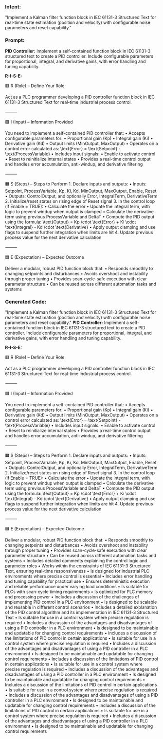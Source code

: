 ### Intent:
"Implement a Kalman filter function block in IEC 61131-3 Structured Text for real-time state estimation (position and velocity) with configurable noise parameters and reset capability."

### Prompt:
**PID Controller:**
Implement a self-contained function block in IEC 61131-3 structured text to create a PID controller. Include configurable parameters for proportional, integral, and derivative gains, with error handling and tuning capability.

**R-I-S-E:**

🟥 R (Role) – Define Your Role

Act as a PLC programmer developing a PID controller function block in IEC 61131-3 Structured Text for real-time industrial process control.

⸻

🟩 I (Input) – Information Provided

You need to implement a self-contained PID controller that:
	•	Accepts configurable parameters for:
	•	Proportional gain (Kp)
	•	Integral gain (Ki)
	•	Derivative gain (Kd)
	•	Output limits (MinOutput, MaxOutput)
	•	Operates on a control error calculated as:
\text{Error} = \text{Setpoint} - \text{ProcessVariable}
	•	Includes input signals:
	•	Enable to activate control
	•	Reset to reinitialize internal states
	•	Provides a real-time control output and handles error accumulation, anti-windup, and derivative filtering

⸻

🟧 S (Steps) – Steps to Perform
	1.	Declare inputs and outputs:
	•	Inputs: Setpoint, ProcessVariable, Kp, Ki, Kd, MinOutput, MaxOutput, Enable, Reset
	•	Outputs: ControlOutput, and optionally Error, IntegralTerm, DerivativeTerm
	2.	Initialize/reset states on rising edge of Reset signal
	3.	In the control loop (if Enable = TRUE):
	•	Calculate the error
	•	Update the integral term, with logic to prevent windup when output is clamped
	•	Calculate the derivative term using previous ProcessVariable and DeltaT
	•	Compute the PID output using the formula:
\text{Output} = Kp \cdot \text{Error} + Ki \cdot \text{Integral} - Kd \cdot \text{Derivative}
	•	Apply output clamping and use flags to suspend further integration when limits are hit
	4.	Update previous process value for the next derivative calculation

⸻

🟦 E (Expectation) – Expected Outcome

Deliver a modular, robust PID function block that:
	•	Responds smoothly to changing setpoints and disturbances
	•	Avoids overshoot and instability through proper tuning
	•	Provides scan-cycle-safe execution with clear parameter structure
	•	Can be reused across different automation tasks and systems

### Generated Code:
"Implement a Kalman filter function block in IEC 61131-3 Structured Text for real-time state estimation (position and velocity) with configurable noise parameters and reset capability."
**PID Controller:**
Implement a self-contained function block in IEC 61131-3 structured text to create a PID controller. Include configurable parameters for proportional, integral, and derivative gains, with error handling and tuning capability.

**R-I-S-E:**

🟥 R (Role) – Define Your Role

Act as a PLC programmer developing a PID controller function block in IEC 61131-3 Structured Text for real-time industrial process control.

⸻

🟩 I (Input) – Information Provided

You need to implement a self-contained PID controller that:
	•	Accepts configurable parameters for:
	•	Proportional gain (Kp)
	•	Integral gain (Ki)
	•	Derivative gain (Kd)
	•	Output limits (MinOutput, MaxOutput)
	•	Operates on a control error calculated as:
\text{Error} = \text{Setpoint} - \text{ProcessVariable}
	•	Includes input signals:
	•	Enable to activate control
	•	Reset to reinitialize internal states
	•	Provides a real-time control output and handles error accumulation, anti-windup, and derivative filtering

⸻

🟧 S (Steps) – Steps to Perform
	1.	Declare inputs and outputs:
	•	Inputs: Setpoint, ProcessVariable, Kp, Ki, Kd, MinOutput, MaxOutput, Enable, Reset
	•	Outputs: ControlOutput, and optionally Error, IntegralTerm, DerivativeTerm
	2.	Initialize/reset states on rising edge of Reset signal
	3.	In the control loop (if Enable = TRUE):
	•	Calculate the error
	•	Update the integral term, with logic to prevent windup when output is clamped
	•	Calculate the derivative term using previous ProcessVariable and DeltaT
	•	Compute the PID output using the formula:
\text{Output} = Kp \cdot \text{Error} + Ki \cdot \text{Integral} - Kd \cdot \text{Derivative}
	•	Apply output clamping and use flags to suspend further integration when limits are hit
	4.	Update previous process value for the next derivative calculation

⸻

🟦 E (Expectation) – Expected Outcome

Deliver a modular, robust PID function block that:
	•	Responds smoothly to changing setpoints and disturbances
	•	Avoids overshoot and instability through proper tuning
	•	Provides scan-cycle-safe execution with clear parameter structure
	•	Can be reused across different automation tasks and systems
	•	Includes detailed comments explaining the control logic and parameter roles
	•	Works within the constraints of IEC 61131-3 Structured Text, ensuring real-time responsiveness
	•	Is designed for industrial PLC environments where precise control is essential
	•	Includes error handling and tuning capability for practical use
	•	Ensures deterministic execution and reliable performance under varying load conditions
	•	Is suitable for PLCs with scan-cycle timing requirements
	•	Is optimized for PLC memory and processing power
	•	Includes a discussion of the challenges of implementing PID control in a PLC environment
	•	Is designed to be scalable and reusable in different control scenarios
	•	Includes a detailed explanation of the PID control algorithm and its implementation in IEC 61131-3 Structured Text
	•	Is suitable for use in a control system where precise regulation is required
	•	Includes a discussion of the advantages and disadvantages of using a PID controller in a PLC environment
	•	Is designed to be maintainable and updatable for changing control requirements
	•	Includes a discussion of the limitations of PID control in certain applications
	•	Is suitable for use in a control system where precise regulation is required
	•	Includes a discussion of the advantages and disadvantages of using a PID controller in a PLC environment
	•	Is designed to be maintainable and updatable for changing control requirements
	•	Includes a discussion of the limitations of PID control in certain applications
	•	Is suitable for use in a control system where precise regulation is required
	•	Includes a discussion of the advantages and disadvantages of using a PID controller in a PLC environment
	•	Is designed to be maintainable and updatable for changing control requirements
	•	Includes a discussion of the limitations of PID control in certain applications
	•	Is suitable for use in a control system where precise regulation is required
	•	Includes a discussion of the advantages and disadvantages of using a PID controller in a PLC environment
	•	Is designed to be maintainable and updatable for changing control requirements
	•	Includes a discussion of the limitations of PID control in certain applications
	•	Is suitable for use in a control system where precise regulation is required
	•	Includes a discussion of the advantages and disadvantages of using a PID controller in a PLC environment
	•	Is designed to be maintainable and updatable for changing control requirements
